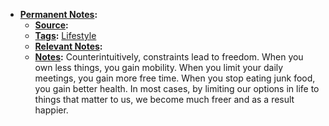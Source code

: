- **[Permanent Notes](<Permanent Notes.md>):**
    - **[Source](<Source.md>):**
    - **[Tags](<Tags.md>):** [Lifestyle](<Lifestyle.md>)
    - **[Relevant Notes](<Relevant Notes.md>):**
    - **[Notes](<Notes.md>):**
        Counterintuitively, constraints lead to freedom. When you own less things, you gain mobility. When you limit your daily meetings, you gain more free time. When you stop eating junk food, you gain better health. 
        In most cases, by limiting our options in life to things that matter to us, we become much freer and as a result happier. 
